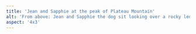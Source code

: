```yaml
---
title: 'Jean and Sapphie at the peak of Plateau Mountain'
alt: 'From above: Jean and Sapphie the dog sit looking over a rocky ledge.'
aspect: '4x3'
---
```

